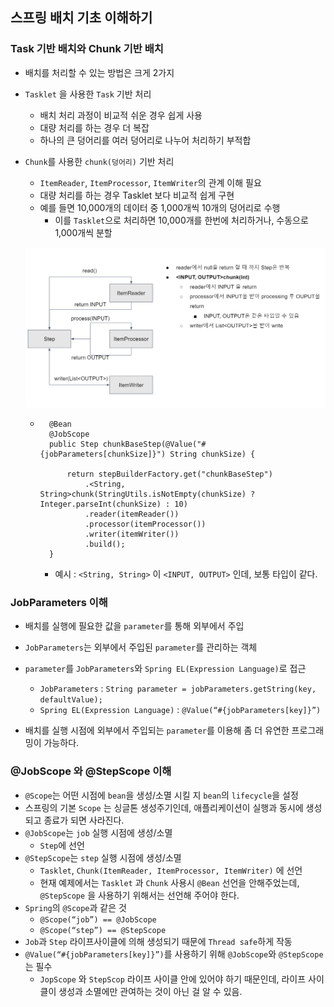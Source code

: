 ## 스프링 배치 기초 이해하기

### Task 기반 배치와 Chunk 기반 배치
* 배치를 처리할 수 있는 방법은 크게 2가지
* ```Tasklet``` 을 사용한 ```Task``` 기반 처리
    * 배치 처리 과정이 비교적 쉬운 경우 쉽게 사용
    * 대량 처리를 하는 경우 더 복잡
    * 하나의 큰 덩어리를 여러 덩어리로 나누어 처리하기 부적합
* ```Chunk```를 사용한 ```chunk(덩어리)``` 기반 처리 
    * ```ItemReader```, ```ItemProcessor```, ```ItemWriter```의 관계 이해 필요
    * 대량 처리를 하는 경우 Tasklet 보다 비교적 쉽게 구현
    * 예를 들면 10,000개의 데이터 중 1,000개씩 10개의 덩어리로 수행
        * 이를 ```Tasklet```으로 처리하면 10,000개를 한번에 처리하거나, 수동으로 1,000개씩 분할
    
    ![img_4.png](img_4.png)
    * ```
        @Bean
        @JobScope
        public Step chunkBaseStep(@Value("#{jobParameters[chunkSize]}") String chunkSize) {

            return stepBuilderFactory.get("chunkBaseStep")
                .<String, String>chunk(StringUtils.isNotEmpty(chunkSize) ? Integer.parseInt(chunkSize) : 10)
                .reader(itemReader())
                .processor(itemProcessor())
                .writer(itemWriter())
                .build();
        }
      ```
      * 예시 : ```<String, String>``` 이 ```<INPUT, OUTPUT>``` 인데, 보통 타입이 같다.
    

### JobParameters 이해
* 배치를 실행에 필요한 값을 ```parameter```를 통해 외부에서 주입
* ```JobParameters```는 외부에서 주입된 ```parameter```를 관리하는 객체
* ```parameter```를 ```JobParameters```와 ```Spring EL(Expression Language)```로 접근
    * ```JobParameters``` : ```String parameter = jobParameters.getString(key, defaultValue);```
    * ```Spring EL(Expression Language)``` : ```@Value(“#{jobParameters[key]}”)```  
  
  
* 배치를 실행 시점에 외부에서 주입되는 ```parameter```를 이용해 좀 더 유연한 프로그래밍이 가능하다.


### @JobScope 와 @StepScope 이해
* ```@Scope```는 어떤 시점에 ```bean```을 생성/소멸 시킬 지 ```bean```의 ```lifecycle```을 설정
* 스프링의 기본 ```Scope``` 는 싱글톤 생성주기인데, 애플리케이션이 실행과 동시에 생성되고 종료가 되면 사라진다.
* ```@JobScope```는 ```job``` 실행 시점에 생성/소멸
    * ```Step```에 선언
* ```@StepScope```는 ```step``` 실행 시점에 생성/소멸
    * ```Tasklet```, ```Chunk(ItemReader, ItemProcessor, ItemWriter)``` 에 선언
    * 현재 예제에서는 ```Tasklet``` 과 ```Chunk``` 사용시 ```@Bean``` 선언을 안해주었는데, ```@StepScope``` 을 사용하기 위해서는 선언해 주어야 한다.
* ```Spring```의 ```@Scope```과 같은 것
    * ```@Scope(“job”) == @JobScope```
    * ```@Scope(“step”) == @StepScope```
* ```Job```과 ```Step``` 라이프사이클에 의해 생성되기 때문에 ```Thread safe```하게 작동
* ```@Value(“#{jobParameters[key]}”)```를 사용하기 위해 ```@JobScope```와 ```@StepScope```는 필수
    * ```JopScope``` 와 ```StepScop``` 라이프 사이클 안에 있어야 하기 때문인데, 라이프 사이클이 생성과 소멸에만 관여하는 것이 아닌 걸 알 수 있음.